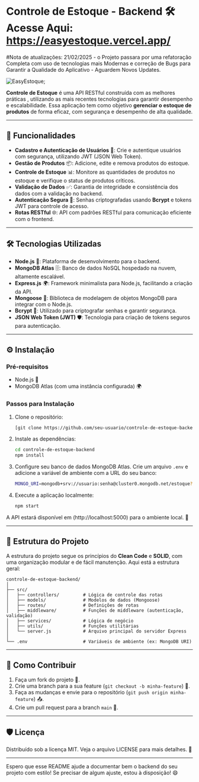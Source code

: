 # Controle de Estoque - Backend 🛠️ Acesse Aqui: https://easyestoque.vercel.app/

#Nota de atualizações: 21/02/2025 - o Projeto passara por uma  refatoração Completa com uso de tecnologias mais Modernas e correção de Bugs para Garantir a Qualidade do Aplicativo - Aguardem Novos Updates.

![EasyEstoque](https://i.imgur.com/T72fIE7.png);


**Controle de Estoque** é uma API RESTful construída com as melhores práticas , utilizando as mais recentes tecnologias para garantir desempenho e escalabilidade. Essa aplicação tem como objetivo **gerenciar o estoque de produtos** de forma eficaz, com segurança e desempenho de alta qualidade.

---

## 🚀 Funcionalidades

- **Cadastro e Autenticação de Usuários** 👤: Crie e autentique usuários com segurança, utilizando JWT (JSON Web Token).
- **Gestão de Produtos** 📦: Adicione, edite e remova produtos do estoque.
- **Controle de Estoque** 📊: Monitore as quantidades de produtos no estoque e verifique o status de produtos críticos.
- **Validação de Dados** ✅: Garantia de integridade e consistência dos dados com a validação no backend.
- **Autenticação Segura** 🔐: Senhas criptografadas usando **Bcrypt** e tokens JWT para controle de acesso.
- **Rotas RESTful** 🌐: API com padrões RESTful para comunicação eficiente com o frontend.

---

## 🛠️ Tecnologias Utilizadas

- **Node.js** 🚀: Plataforma de desenvolvimento para o backend.
- **MongoDB Atlas** 🗄️: Banco de dados NoSQL hospedado na nuvem, altamente escalável.
- **Express.js** 🌍: Framework minimalista para Node.js, facilitando a criação da API.
- **Mongoose** 🧩: Biblioteca de modelagem de objetos MongoDB para integrar com o Node.js.
- **Bcrypt** 🔑: Utilizado para criptografar senhas e garantir segurança.
- **JSON Web Token (JWT)** 🛡️: Tecnologia para criação de tokens seguros para autenticação.

---

## ⚙️ Instalação

### Pré-requisitos

- Node.js 🚀
- MongoDB Atlas (com uma instância configurada) 🌍

### Passos para Instalação

1. Clone o repositório:

   ```bash
   [git clone https://github.com/seu-usuario/controle-de-estoque-backend.git](https://github.com/FigueiredoTiago/ApiRest-ControleEstoque.git)
   ```

2. Instale as dependências:

   ```bash
   cd controle-de-estoque-backend
   npm install
   ```

3. Configure seu banco de dados MongoDB Atlas. Crie um arquivo `.env` e adicione a variável de ambiente com a URL do seu banco:

   ```bash
   MONGO_URI=mongodb+srv://usuario:senha@cluster0.mongodb.net/estoque?retryWrites=true&w=majority
   ```

4. Execute a aplicação localmente:

   ```bash
   npm start
   ```

A API estará disponível em (http://localhost:5000) para o ambiente local. 🌱

---

## 📑 Estrutura do Projeto

A estrutura do projeto segue os princípios do **Clean Code** e **SOLID**, com uma organização modular e de fácil manutenção. Aqui está a estrutura geral:

```
controle-de-estoque-backend/
│
├── src/
│   ├── controllers/         # Lógica de controle das rotas
│   ├── models/              # Modelos de dados (Mongoose)
│   ├── routes/              # Definições de rotas
│   ├── middleware/          # Funções de middleware (autenticação, validação)
│   ├── services/            # Lógica de negócio
│   ├── utils/               # Funções utilitárias
│   └── server.js            # Arquivo principal do servidor Express
│
└── .env                     # Variáveis de ambiente (ex: MongoDB URI)
```

---

## 🤝 Como Contribuir

1. Faça um fork do projeto 🍴.
2. Crie uma branch para a sua feature (`git checkout -b minha-feature`) 🔧.
3. Faça as mudanças e envie para o repositório (`git push origin minha-feature`) 📤.
4. Crie um pull request para a branch `main` 🔄.

---

## 🛡️ Licença

Distribuído sob a licença MIT. Veja o arquivo LICENSE para mais detalhes. 📄

---

Espero que esse README ajude a documentar bem o backend do seu projeto com estilo! Se precisar de algum ajuste, estou à disposição! 😄
